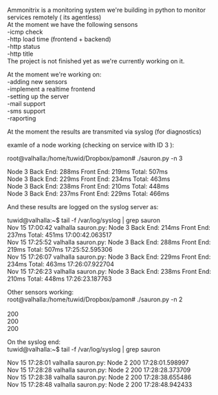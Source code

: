 


Ammonitrix is a monitoring system we're building in python to monitor services remotely ( its agentless) <br>
At the moment we have the following sensons <br>
    -icmp check <br>
    -http load time (frontend + backend) <br>
    -http status <br>
    -http title <br>
The project is not finished yet as we're currently working on it. <br>

At the moment we're working on: <br>
    -adding new sensors <br>
    -implement a realtime frontend <br>
    -setting up the server <br>
    -mail support <br>
    -sms support <br>
    -raporting <br>

At the moment the results are transmited via syslog (for diagnostics) <br>

examle of a node working (checking on service with ID 3 ): <br>

root@valhalla:/home/tuwid/Dropbox/pamon# ./sauron.py -n 3 <br>

Node 3 Back End: 288ms Front End: 219ms  Total: 507ms  <br>
Node 3 Back End: 229ms Front End: 234ms  Total: 463ms  <br>
Node 3 Back End: 238ms Front End: 210ms  Total: 448ms  <br>
Node 3 Back End: 237ms Front End: 229ms  Total: 466ms  <br>

And these results are logged on the syslog server as: <br>

tuwid@valhalla:~$ tail -f /var/log/syslog | grep sauron <br>
Nov 15 17:00:42 valhalla sauron.py: Node 3 Back End: 214ms Front End: 237ms  Total: 451ms  17:00:42.063517  <br>
Nov 15 17:25:52 valhalla sauron.py: Node 3 Back End: 288ms Front End: 219ms  Total: 507ms  17:25:52.595306 <br>
Nov 15 17:26:07 valhalla sauron.py: Node 3 Back End: 229ms Front End: 234ms  Total: 463ms  17:26:07.922704 <br>
Nov 15 17:26:23 valhalla sauron.py: Node 3 Back End: 238ms Front End: 210ms  Total: 448ms  17:26:23.187763 <br>

Other sensors working: <br>
root@valhalla:/home/tuwid/Dropbox/pamon# ./sauron.py -n 2 <br>
 <br>
200  <br>
200  <br>
200  <br>

On the syslog end: <br>
tuwid@valhalla:~$ tail -f /var/log/syslog | grep sauron <br>

Nov 15 17:28:01 valhalla sauron.py: Node 2 200  17:28:01.598997 <br>
Nov 15 17:28:28 valhalla sauron.py: Node 2 200  17:28:28.373709 <br>
Nov 15 17:28:38 valhalla sauron.py: Node 2 200  17:28:38.655486 <br>
Nov 15 17:28:48 valhalla sauron.py: Node 2 200  17:28:48.942433 <br>


